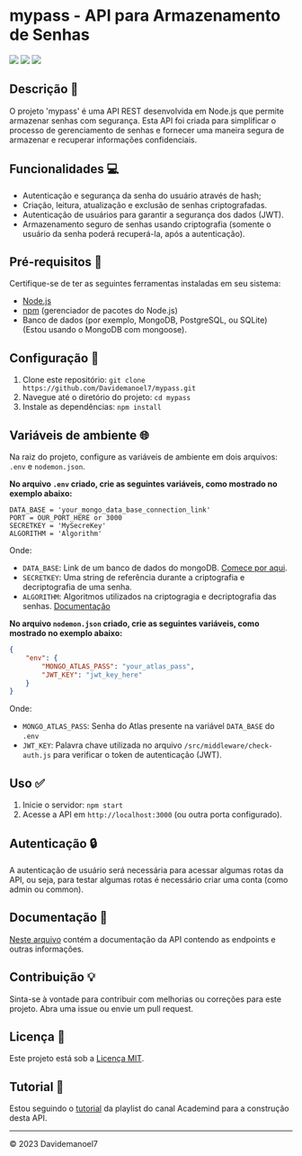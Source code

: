 # mypass - API para Armazenamento de Senhas
<div>
    <img src="https://img.shields.io/badge/Node%20js-339933?style=for-the-badge&logo=nodedotjs&logoColor=white"/>
    <img src="https://img.shields.io/badge/Express%20js-000000?style=for-the-badge&logo=express&logoColor=white"/>
    <img src="https://img.shields.io/badge/MongoDB-4EA94B?style=for-the-badge&logo=mongodb&logoColor=white"/>
</div>

## Descrição :key:
O projeto 'mypass' é uma API REST desenvolvida em Node.js que permite armazenar senhas com segurança. Esta API foi criada para simplificar o processo de gerenciamento de senhas e fornecer uma maneira segura de armazenar e recuperar informações confidenciais.

## Funcionalidades :computer:
- Autenticação e segurança da senha do usuário através de hash;
- Criação, leitura, atualização e exclusão de senhas criptografadas.
- Autenticação de usuários para garantir a segurança dos dados (JWT).
- Armazenamento seguro de senhas usando criptografia (somente o usuário da senha poderá recuperá-la, após a autenticação).

## Pré-requisitos :small_blue_diamond:
Certifique-se de ter as seguintes ferramentas instaladas em seu sistema:
- [Node.js](https://nodejs.org/)
- [npm](https://www.npmjs.com/) (gerenciador de pacotes do Node.js)
- Banco de dados (por exemplo, MongoDB, PostgreSQL, ou SQLite) (Estou usando o MongoDB com mongoose).

## Configuração :wrench:
1. Clone este repositório: `git clone https://github.com/Davidemanoel7/mypass.git`
2. Navegue até o diretório do projeto: `cd mypass`
3. Instale as dependências: `npm install`

## Variáveis de ambiente :globe_with_meridians:
Na raiz do projeto, configure as variáveis de ambiente em dois arquivos: `.env` e `nodemon.json`.

**No arquivo `.env` criado, crie as seguintes variáveis, como mostrado no exemplo abaixo:**
```
DATA_BASE = 'your_mongo_data_base_connection_link'
PORT = OUR_PORT_HERE or 3000
SECRETKEY = 'MySecreKey'
ALGORITHM = 'Algorithm'
```
Onde:
- `DATA_BASE`: Link de um banco de dados do mongoDB. [Comece por aqui](https://www.mongodb.com/docs/atlas/tutorial/create-atlas-account/).
- `SECRETKEY`: Uma string de referência durante a criptografia e decriptografia de uma senha.
- `ALGORITHM`: Algoritmos utilizados na criptogragia e decriptografia das senhas. [Documentação](https://cryptojs.gitbook.io/docs/)


**No arquivo `nodemon.json` criado, crie as seguintes variáveis, como mostrado no exemplo abaixo:**

```json
{
    "env": {
        "MONGO_ATLAS_PASS": "your_atlas_pass",
        "JWT_KEY": "jwt_key_here"
    }
}
```
Onde:

- `MONGO_ATLAS_PASS`: Senha do Atlas presente na variável `DATA_BASE` do `.env`
- `JWT_KEY`: Palavra chave utilizada no arquivo `/src/middleware/check-auth.js` para verificar o token de autenticação (JWT).

## Uso :white_check_mark:
1. Inicie o servidor: `npm start`
2. Acesse a API em `http://localhost:3000` (ou outra porta configurado).

## Autenticação :lock:
A autenticação de usuário será necessária para acessar algumas rotas da API, ou seja, para testar algumas rotas é necessário criar uma conta (como admin ou common).

## Documentação :page_facing_up:
[Neste arquivo](https://github.com/Davidemanoel7/node-api-mypass/blob/main/learn.md) contém a documentação da API contendo as endpoints e outras informações.

## Contribuição :bulb:

Sinta-se à vontade para contribuir com melhorias ou correções para este projeto. Abra uma issue ou envie um pull request.

## Licença :scroll:
Este projeto está sob a [Licença MIT](LICENSE).

## Tutorial :paperclip:
Estou seguindo o <a href="https://www.youtube.com/playlist?list=PL55RiY5tL51q4D-B63KBnygU6opNPFk_q" target="_blank">tutorial</a> da playlist do canal Academind para a construção desta API.

---

© 2023 Davidemanoel7